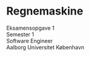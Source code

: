 # Regnemaskine  
Eksamensopgave 1  
Semester 1    
Software Engineer  
Aalborg Universitet København  
